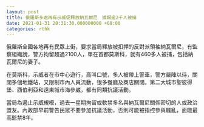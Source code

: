 ```yaml
---
layout: post
title: 俄羅斯多處再有示威促釋放納瓦爾尼　據報逾2千人被捕
date: 2021-01-31 20:31:30.000000000 +08:00
categories: rthk
---
```


俄羅斯全國各地再有民眾上街，要求當局釋放被扣押的反對派領袖納瓦爾尼，有監察組織說，警方拘留超過2100人，單在首都莫斯科，就有460多人被捕，包括納瓦爾尼的妻子。

在莫斯科，示威者在市中心遊行，高叫口號，多人被帶上警車，警方嚴陣以待，關閉多個地鐵站，又限制市內人員流動，很多餐廳及商店關閉。第二大城市聖彼得堡、西伯利亞和遠東城市海參崴，都有同類抗議活動。

當局為遏止示威規模，過去一星期拘留或軟禁多名與納瓦爾尼關係密切的人或政治盟友。內政部早前警告民眾不要參加抗議活動，否則可能被指控參與騷亂，面臨最高監禁8年。
